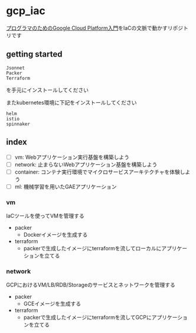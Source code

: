 # gcp_iac

[プログラマのためのGoogle Cloud Platform入門](http://amzn.asia/d/iL2s3mw)をIaCの文脈で動かすリポジトリです

## getting started

```
Jsonnet
Packer
Terraform
```

を手元にインストールしてください

またkubernetes環境に下記をインストールしてください

```
helm
istio
spinnaker
```

## index

- [ ] vm: Webアプリケーション実行基盤を構築しよう
- [ ] network: 止まらないWebアプリケーション基盤を構築しよう
- [ ] container: コンテナ実行環境でマイクロサービスアーキテクチャを体験しよう
- [ ] ml: 機械学習を用いたGAEアプリケーション

### vm

IaCツールを使ってVMを管理する

- packer
  - Dockerイメージを生成する
- terraform
  - packerで生成したイメージにterraformを流してローカルにアプリケーションを立てる

### network

GCPにおけるVM/LB/RDB/Storageのサービスとネットワークを管理する

- packer
  - GCEイメージを生成する
- terraform
  - packerで生成したイメージにterraformを流してGCPにアプリケーションを立てる
